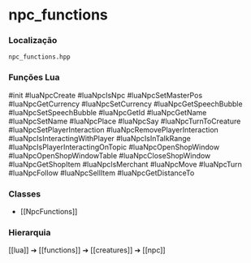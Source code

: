 # npc_functions

### Localização
`npc_functions.hpp`

### Funções Lua
#init
#luaNpcCreate
#luaNpcIsNpc
#luaNpcSetMasterPos
#luaNpcGetCurrency
#luaNpcSetCurrency
#luaNpcGetSpeechBubble
#luaNpcSetSpeechBubble
#luaNpcGetId
#luaNpcGetName
#luaNpcSetName
#luaNpcPlace
#luaNpcSay
#luaNpcTurnToCreature
#luaNpcSetPlayerInteraction
#luaNpcRemovePlayerInteraction
#luaNpcIsInteractingWithPlayer
#luaNpcIsInTalkRange
#luaNpcIsPlayerInteractingOnTopic
#luaNpcOpenShopWindow
#luaNpcOpenShopWindowTable
#luaNpcCloseShopWindow
#luaNpcGetShopItem
#luaNpcIsMerchant
#luaNpcMove
#luaNpcTurn
#luaNpcFollow
#luaNpcSellItem
#luaNpcGetDistanceTo

### Classes
- [[NpcFunctions]]

### Hierarquia
[[lua]] ➔ [[functions]] ➔ [[creatures]] ➔ [[npc]]

